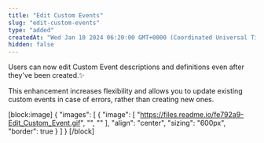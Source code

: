 ```yaml
---
title: "Edit Custom Events"
slug: "edit-custom-events"
type: "added"
createdAt: "Wed Jan 10 2024 06:20:00 GMT+0000 (Coordinated Universal Time)"
hidden: false
---
```

Users can now edit Custom Event descriptions and definitions even after they've been created.:sparkles: 

This enhancement increases flexibility and allows you to update existing custom events in case of errors, rather than creating new ones.

[block:image]
{
  "images": [
    {
      "image": [
        "https://files.readme.io/fe792a9-Edit_Custom_Event.gif",
        "",
        ""
      ],
      "align": "center",
      "sizing": "600px",
      "border": true
    }
  ]
}
[/block]